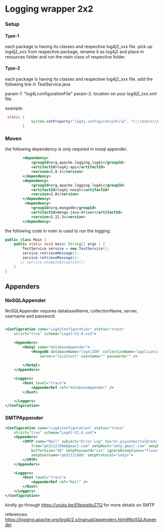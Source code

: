 # Logging wrapper 2x2 


### Setup


#### Type-1
each package is having its classes and respective log4j2_xxx file.
pick up log4j2_xxx from respective package, rename it as log4j2 and place in resources folder and run the main class of respective folder.


#### Type-2
each package is having its classes and respective log4j2_xxx file.
add the following line in TestService.java
 
 param-1: "log4j.configurationFile"
 param-2: location on your log4j2_xxx.xml file.
 
 example:
 
```java
 static {
	        System.setProperty("log4j.configurationFile", "C:\\Users\\PiyushMittal\\git1\\logging-wrapper-2x2\\src\\main\\java\\com\\ituple\\logging\\level\\customlevel\\log4j2_xxx.xml");
	    }
```


### Maven

the following dependency is only required in nosql appender.

```xml
		<dependency>
			<groupId>org.apache.logging.log4j</groupId>
			<artifactId>log4j-api</artifactId>
			<version>2.8.1</version>
		</dependency>
		<dependency>
			<groupId>org.apache.logging.log4j</groupId>
			<artifactId>log4j-nosql</artifactId>
			<version>2.8</version>
		</dependency>
		 <dependency>
			<groupId>org.mongodb</groupId>
			<artifactId>mongo-java-driver</artifactId>
			<version>2.11.3</version>
		</dependency> 

```

the following code in main is used to run the logging.

```java
public class Main {
    public static void main( String[] args ) {
        TestService service = new TestService();
        service.retrieveMessage();
        service.retrieveMessage();
       // service.exampleException();
    }
}
```




## Appenders

### NoSQLAppender

NoSQLAppender requires databaseName, collectionName, server, username and password.


```xml

<Configuration name="Log4jConfiguration" status="trace"
	strict="true" schema="Log4J-V2.0.xsd">

	<Appenders>
		<NoSql name="databaseAppender">
			<MongoDb databaseName="log4j2DB" collectionName="applicationLog"
				server="localhost" username="" password="" />
				
		</NoSql>
	</Appenders>

	<Loggers>
		<Root level="trace">
			<AppenderRef ref="databaseAppender" />
		</Root>

	</Loggers>
</Configuration>   
```


### SMTPAppender

```xml
<Configuration name="Log4jConfiguration" status="trace"
	strict="true" schema="Log4J-V2.0.xsd">
	<Appenders>
		<SMTP name="Mail" subject="Error Log" to="mr.piyushmittal@rediffmail.com"
			from="pm31121988@gmail.com" smtpHost="smtp.gmail.com" smtpPort="465"
			bufferSize="50" smtpPassword="xxx" ignoreExceptions="flase"
			smtpUsername="pm31121988" smtpProtocol="smtps">
		</SMTP>
	</Appenders>

	<Loggers>
		<Root level="trace">
			<AppenderRef ref="Mail" />
		</Root>
	</Loggers>
</Configuration>  
```
kindly go through https://youtu.be/E9ppqlduZTQ for more details on SMTP





references:
https://logging.apache.org/log4j/2.x/manual/appenders.html#NoSQLAppender
